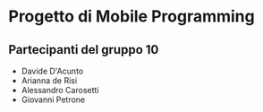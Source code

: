 <h1>Progetto di <b>Mobile Programming</b></h1>
<h2>Partecipanti del gruppo <b>10</b></h2>
<ul>
  <li>Davide D'Acunto</li>
  <li>Arianna de Risi</li>
  <li>Alessandro Carosetti</li>
  <li>Giovanni Petrone</li>
</ul>
